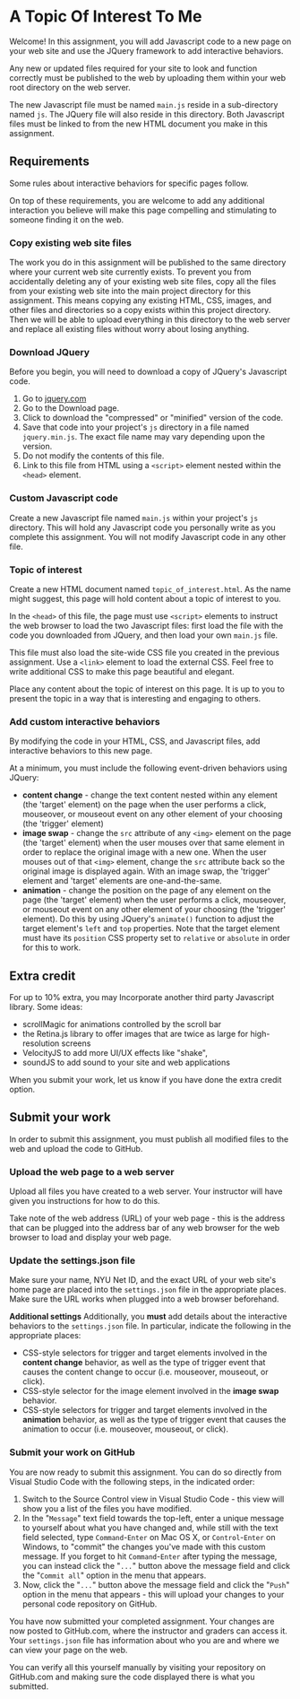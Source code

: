# A Topic Of Interest To Me

Welcome! In this assignment, you will add Javascript code to a new page on your web site and use the JQuery framework to add interactive behaviors.

Any new or updated files required for your site to look and function correctly must be published to the web by uploading them within your web root directory on the web server.

The new Javascript file must be named `main.js` reside in a sub-directory named `js`. The JQuery file will also reside in this directory. Both Javascript files must be linked to from the new HTML document you make in this assignment.

## Requirements

Some rules about interactive behaviors for specific pages follow.

On top of these requirements, you are welcome to add any additional interaction you believe will make this page compelling and stimulating to someone finding it on the web.

### Copy existing web site files

The work you do in this assignment will be published to the same directory where your current web site currently exists. To prevent you from accidentally deleting any of your existing web site files, copy all the files from your existing web site into the main project directory for this assignment. This means copying any existing HTML, CSS, images, and other files and directories so a copy exists within this project directory. Then we will be able to upload everything in this directory to the web server and replace all existing files without worry about losing anything.

### Download JQuery

Before you begin, you will need to download a copy of JQuery's Javascript code.

1. Go to [jquery.com](https://jquery.com/)
1. Go to the Download page.
1. Click to download the "compressed" or "minified" version of the code.
1. Save that code into your project's `js` directory in a file named `jquery.min.js`. The exact file name may vary depending upon the version.
1. Do not modify the contents of this file.
1. Link to this file from HTML using a `<script>` element nested within the `<head>` element.

### Custom Javascript code

Create a new Javascript file named `main.js` within your project's `js` directory. This will hold any Javascript code you personally write as you complete this assignment. You will not modify Javascript code in any other file.

### Topic of interest

Create a new HTML document named `topic_of_interest.html`. As the name might suggest, this page will hold content about a topic of interest to you.

In the `<head>` of this file, the page must use `<script>` elements to instruct the web browser to load the two Javascript files: first load the file with the code you downloaded from JQuery, and then load your own `main.js` file.

This file must also load the site-wide CSS file you created in the previous assignment. Use a `<link>` element to load the external CSS. Feel free to write additional CSS to make this page beautiful and elegant.

Place any content about the topic of interest on this page. It is up to you to present the topic in a way that is interesting and engaging to others.

### Add custom interactive behaviors

By modifying the code in your HTML, CSS, and Javascript files, add interactive behaviors to this new page.

At a minimum, you must include the following event-driven behaviors using JQuery:

- **content change** - change the text content nested within any element (the 'target' element) on the page when the user performs a click, mouseover, or mouseout event on any other element of your choosing (the 'trigger' element)
- **image swap** - change the `src` attribute of any `<img>` element on the page (the 'target' element) when the user mouses over that same element in order to replace the original image with a new one. When the user mouses out of that `<img>` element, change the `src` attribute back so the original image is displayed again. With an image swap, the 'trigger' element and 'target' elements are one-and-the-same.
- **animation** - change the position on the page of any element on the page (the 'target' element) when the user performs a click, mouseover, or mouseout event on any other element of your choosing (the 'trigger' element). Do this by using JQuery's `animate()` function to adjust the target element's `left` and `top` properties. Note that the target element must have its `position` CSS property set to `relative` or `absolute` in order for this to work.

## Extra credit

For up to 10% extra, you may Incorporate another third party Javascript library. Some ideas:

- scrollMagic for animations controlled by the scroll bar
- the Retina.js library to offer images that are twice as large for high-resolution screens
- VelocityJS to add more UI/UX effects like "shake",
- soundJS to add sound to your site and web applications

When you submit your work, let us know if you have done the extra credit option.

## Submit your work

In order to submit this assignment, you must publish all modified files to the web and upload the code to GitHub.

### Upload the web page to a web server

Upload all files you have created to a web server. Your instructor will have given you instructions for how to do this.

Take note of the web address (URL) of your web page - this is the address that can be plugged into the address bar of any web browser for the web browser to load and display your web page.

### Update the settings.json file

Make sure your name, NYU Net ID, and the exact URL of your web site's home page are placed into the `settings.json` file in the appropriate places. Make sure the URL works when plugged into a web browser beforehand.

**Additional settings**
Additionally, you **must** add details about the interactive behaviors to the `settings.json` file. In particular, indicate the following in the appropriate places:

- CSS-style selectors for trigger and target elements involved in the **content change** behavior, as well as the type of trigger event that causes the content change to occur (i.e. mouseover, mouseout, or click).
- CSS-style selector for the image element involved in the **image swap** behavior.
- CSS-style selectors for trigger and target elements involved in the **animation** behavior, as well as the type of trigger event that causes the animation to occur (i.e. mouseover, mouseout, or click).

### Submit your work on GitHub

You are now ready to submit this assignment. You can do so directly from Visual Studio Code with the following steps, in the indicated order:

1. Switch to the Source Control view in Visual Studio Code - this view will show you a list of the files you have modified.
1. In the "`Message`" text field towards the top-left, enter a unique message to yourself about what you have changed and, while still with the text field selected, type `Command`-`Enter` on Mac OS X, or `Control`-`Enter` on Windows, to "commit" the changes you've made with this custom message. If you forget to hit `Command`-`Enter` after typing the message, you can instead click the "`...`" button above the message field and click the "`Commit all`" option in the menu that appears.
1. Now, click the "`...`" button above the message field and click the "`Push`" option in the menu that appears - this will upload your changes to your personal code repository on GitHub.

You have now submitted your completed assignment. Your changes are now posted to GitHub.com, where the instructor and graders can access it. Your `settings.json` file has information about who you are and where we can view your page on the web.

You can verify all this yourself manually by visiting your repository on GitHub.com and making sure the code displayed there is what you submitted.
